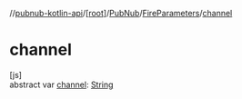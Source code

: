 //[pubnub-kotlin-api](../../../../index.md)/[[root]](../../index.md)/[PubNub](../index.md)/[FireParameters](index.md)/[channel](channel.md)

# channel

[js]\
abstract var [channel](channel.md): [String](https://kotlinlang.org/api/latest/jvm/stdlib/kotlin-stdlib/kotlin/-string/index.html)
